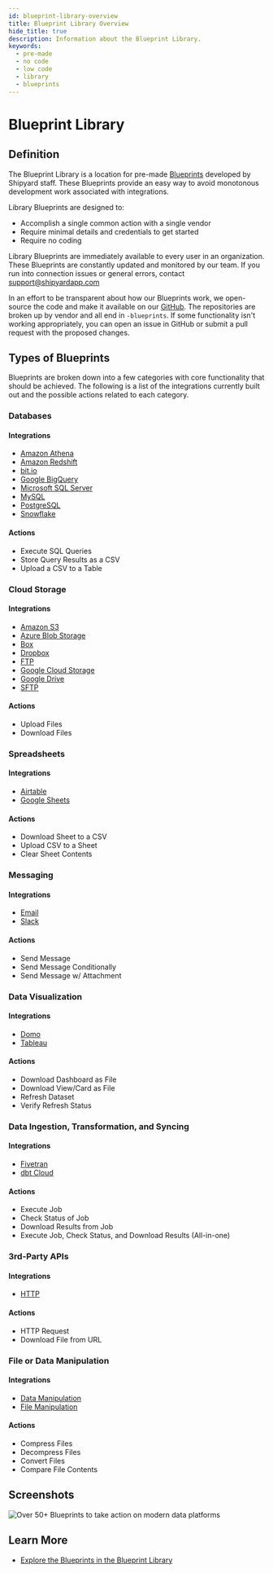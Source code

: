 ```yaml
---
id: blueprint-library-overview
title: Blueprint Library Overview
hide_title: true
description: Information about the Blueprint Library.
keywords:
  - pre-made
  - no code
  - low code
  - library
  - blueprints
---
```


# Blueprint Library

## Definition

The Blueprint Library is a location for pre-made [Blueprints](../blueprints.md) developed by Shipyard staff. These Blueprints provide an easy way to avoid monotonous development work associated with integrations.

Library Blueprints are designed to:

- Accomplish a single common action with a single vendor
- Require minimal details and credentials to get started
- Require no coding

Library Blueprints are immediately available to every user in an organization. These Blueprints are constantly updated and monitored by our team. If you run into connection issues or general errors, contact [support@shipyardapp.com](mailto:support@shipyardapp.com)

In an effort to be transparent about how our Blueprints work, we open-source the code and make it available on our [GitHub](https://github.com/shipyardapp). The repositories are broken up by vendor and all end in `-blueprints`. If some functionality isn't working appropriately, you can open an issue in GitHub or submit a pull request with the proposed changes.

## Types of Blueprints

Blueprints are broken down into a few categories with core functionality that should be achieved. The following is a list of the integrations currently built out and the possible actions related to each category.

### Databases
 
#### Integrations
- [Amazon Athena](../../blueprint-library/amazon-athena/amazon-athena-overview.md)
- [Amazon Redshift](../../blueprint-library/amazon-redshift/amazon-redshift-overview.md)
- [bit.io](../../blueprint-library/bitio/bitio-overview.md)
- [Google BigQuery](../../blueprint-library/google-bigquery/google-bigquery-overview.md)
- [Microsoft SQL Server](../../blueprint-library/microsoft-sql-server/microsoft-sql-server-overview.md)
- [MySQL](../../blueprint-library/mysql/mysql-overview.md)
- [PostgreSQL](../../blueprint-library/postgresql/postgresql-overview.md)
- [Snowflake](../../blueprint-library/snowflake/snowflake-overview.md)

#### Actions
- Execute SQL Queries
- Store Query Results as a CSV
- Upload a CSV to a Table

### Cloud Storage

#### Integrations
- [Amazon S3](../../blueprint-library/amazon-s3/amazon-s3-overview.md)
- [Azure Blob Storage](../../blueprint-library/azure-blob-storage/azure-blob-storage-overview.md)
- [Box](../../blueprint-library/box/box-overview.md)
- [Dropbox](../../blueprint-library/dropbox/dropbox-overview.md)
- [FTP](../../blueprint-library/ftp/ftp-overview.md)
- [Google Cloud Storage](../../blueprint-library/google-cloud-storage/google-cloud-storage-overview.md)
- [Google Drive](../../blueprint-library/google-drive/google-drive-overview.md)
- [SFTP](../../blueprint-library/sftp/sftp-overview.md)

#### Actions
- Upload Files
- Download Files

### Spreadsheets

#### Integrations
- [Airtable](../../blueprint-library/airtable/airtable-overview.md)
- [Google Sheets](../../blueprint-library/google-sheets/google-sheets-overview.md)

#### Actions
- Download Sheet to a CSV
- Upload CSV to a Sheet
- Clear Sheet Contents

### Messaging

#### Integrations
- [Email](../../blueprint-library/email/email-overview.md)
- [Slack](../../blueprint-library/email/email-overview.md)

#### Actions
- Send Message
- Send Message Conditionally
- Send Message w/ Attachment

### Data Visualization

#### Integrations
- [Domo](../../blueprint-library/domo/domo-overview.md)
- [Tableau](../../blueprint-library/tableau/tableau-overview.md)

#### Actions
- Download Dashboard as File
- Download View/Card as File
- Refresh Dataset
- Verify Refresh Status

### Data Ingestion, Transformation, and Syncing

#### Integrations
- [Fivetran](../../blueprint-library/fivetran/fivetran-overview.md)
- [dbt Cloud](../../blueprint-library/dbt-cloud/dbt-cloud-overview.md)

#### Actions
- Execute Job
- Check Status of Job
- Download Results from Job
- Execute Job, Check Status, and Download Results (All-in-one)

### 3rd-Party APIs

#### Integrations
- [HTTP](../../blueprint-library/http/http-overview.md)

#### Actions
- HTTP Request
- Download File from URL

### File or Data Manipulation

#### Integrations
- [Data Manipulation](../../blueprint-library/data-manipulation/data-manipulation-overview.md)
- [File Manipulation](../../blueprint-library/file-manipulation/file-manipulation-overview.md)

#### Actions
- Compress Files
- Decompress Files
- Convert Files
- Compare File Contents

## Screenshots

![Over 50+ Blueprints to take action on modern data platforms](../../.gitbook/assets/image_80.png)

## Learn More

- [Explore the Blueprints in the Blueprint Library](https://www.shipyardapp.com/blueprint-library)
